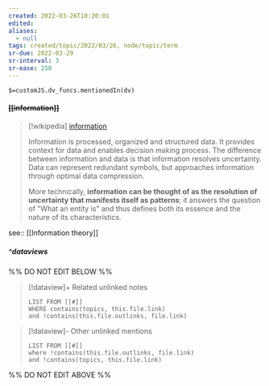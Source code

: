 ```yaml
---
created: 2022-03-26T10:20:01 
edited: 
aliases:
  - null
tags: created/topic/2022/03/26, node/topic/term
sr-due: 2022-03-29
sr-interval: 3
sr-ease: 250
---
```

`$=customJS.dv_funcs.mentionedIn(dv)`

#### <s class="topic-title">[[information]]</s>

> [!wikipedia] [information](https://en.wikipedia.org/wiki/Information)
> 
> Information is processed,  organized and structured data. It provides context for data and enables decision making process. 
> The difference between information and data is that information resolves uncertainty. Data can represent redundant symbols, but approaches information through optimal data compression.
> 
> More technically, **information can be thought of as the resolution of uncertainty that manifests itself as patterns**; it answers the question of "What an entity is" and thus defines both its essence and the nature of its characteristics. 
> 
> 

see:: [[Information theory]]

##### ^dataviews

%% DO NOT EDIT BELOW %%
> [!dataview]+ Related unlinked notes
> ```dataview
> LIST FROM [[#]]
> WHERE contains(topics, this.file.link)
> and !contains(this.file.outlinks, file.link)
> ```
 
> [!dataview]- Other unlinked mentions
> ```dataview
> LIST FROM [[#]]
> where !contains(this.file.outlinks, file.link)
> and !contains(topics, this.file.link)
> ```

%% DO NOT EDIT ABOVE %%
